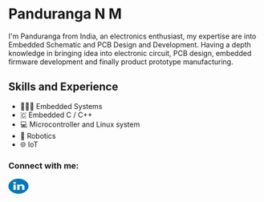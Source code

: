 
# Panduranga N M
I'm Panduranga from India, an electronics enthusiast, my expertise are into Embedded Schematic and PCB Design and Development. 
Having a depth knowledge in bringing idea into electronic circuit, PCB design, embedded firmware development and finally product prototype manufacturing.


## Skills and Experience
* 👨🏻‍💻 Embedded Systems
* 🇨 Embedded C / C++
* 💻 Microcontroller and Linux system
* 🤖 Robotics
* 🌐 IoT



<h3 align="left">Connect with me:</h3>
<p align="left">
<a href="https://linkedin.com/in/panduranga-nm" target="blank"><img align="center" src="https://github.com/pandulive/pandulive/blob/main/linkedin.svg" alt="panduranga-nm" height="30" width="40" /></a>
</p>
